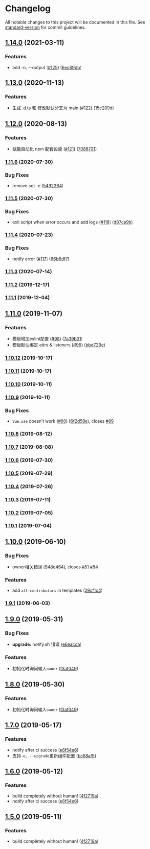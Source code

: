 # Changelog

All notable changes to this project will be documented in this file. See [standard-version](https://github.com/conventional-changelog/standard-version) for commit guidelines.

## [1.14.0](https://github.com/FEMessage/vue-sfc-cli/compare/v1.13.0...v1.14.0) (2021-03-11)


### Features

* add -o, --output ([#125](https://github.com/FEMessage/vue-sfc-cli/issues/125)) ([6ec89db](https://github.com/FEMessage/vue-sfc-cli/commit/6ec89db))



## [1.13.0](https://github.com/FEMessage/vue-sfc-cli/compare/v1.12.0...v1.13.0) (2020-11-13)


### Features

* 生成 .d.ts 和 修改默认分支为 main ([#122](https://github.com/FEMessage/vue-sfc-cli/issues/122)) ([15c209d](https://github.com/FEMessage/vue-sfc-cli/commit/15c209d))



## [1.12.0](https://github.com/FEMessage/vue-sfc-cli/compare/v1.11.6...v1.12.0) (2020-08-13)


### Features

* 赋能自动化 npm 配套设施 ([#121](https://github.com/FEMessage/vue-sfc-cli/issues/121)) ([7088701](https://github.com/FEMessage/vue-sfc-cli/commit/7088701))



### [1.11.6](https://github.com/FEMessage/vue-sfc-cli/compare/v1.11.5...v1.11.6) (2020-07-30)


### Bug Fixes

* remove set -e ([5492384](https://github.com/FEMessage/vue-sfc-cli/commit/5492384))



### [1.11.5](https://github.com/FEMessage/vue-sfc-cli/compare/v1.11.4...v1.11.5) (2020-07-30)


### Bug Fixes

* exit script when error occurs and add logs ([#118](https://github.com/FEMessage/vue-sfc-cli/issues/118)) ([d87ca9b](https://github.com/FEMessage/vue-sfc-cli/commit/d87ca9b))



### [1.11.4](https://github.com/FEMessage/vue-sfc-cli/compare/v1.11.3...v1.11.4) (2020-07-23)


### Bug Fixes

* notify error ([#117](https://github.com/FEMessage/vue-sfc-cli/issues/117)) ([66b6df7](https://github.com/FEMessage/vue-sfc-cli/commit/66b6df7))



### [1.11.3](https://github.com/FEMessage/vue-sfc-cli/compare/v1.11.2...v1.11.3) (2020-07-14)



### [1.11.2](https://github.com/FEMessage/vue-sfc-cli/compare/v1.11.1...v1.11.2) (2019-12-17)



### [1.11.1](https://github.com/FEMessage/vue-sfc-cli/compare/v1.11.0...v1.11.1) (2019-12-04)



## [1.11.0](https://github.com/FEMessage/vue-sfc-cli/compare/v1.10.12...v1.11.0) (2019-11-07)


### Features

* 模板增加eslint配置 ([#98](https://github.com/FEMessage/vue-sfc-cli/issues/98)) ([7a39b31](https://github.com/FEMessage/vue-sfc-cli/commit/7a39b31))
* 模板默认绑定 attrs & listeners ([#99](https://github.com/FEMessage/vue-sfc-cli/issues/99)) ([bbd729e](https://github.com/FEMessage/vue-sfc-cli/commit/bbd729e))



### [1.10.12](https://github.com/FEMessage/vue-sfc-cli/compare/v1.10.11...v1.10.12) (2019-10-17)



### [1.10.11](https://github.com/FEMessage/vue-sfc-cli/compare/v1.10.10...v1.10.11) (2019-10-17)



### [1.10.10](https://github.com/FEMessage/vue-sfc-cli/compare/v1.10.9...v1.10.10) (2019-10-11)



### [1.10.9](https://github.com/FEMessage/vue-sfc-cli/compare/v1.10.8...v1.10.9) (2019-10-11)


### Bug Fixes

* `Vue.use` doesn't work ([#90](https://github.com/FEMessage/vue-sfc-cli/issues/90)) ([6f2d58e](https://github.com/FEMessage/vue-sfc-cli/commit/6f2d58e)), closes [#89](https://github.com/FEMessage/vue-sfc-cli/issues/89)



### [1.10.8](https://github.com/FEMessage/vue-sfc-cli/compare/v1.10.7...v1.10.8) (2019-08-12)



### [1.10.7](https://github.com/FEMessage/vue-sfc-cli/compare/v1.10.6...v1.10.7) (2019-08-08)



### [1.10.6](https://github.com/FEMessage/vue-sfc-cli/compare/v1.10.5...v1.10.6) (2019-07-30)



### [1.10.5](https://github.com/FEMessage/vue-sfc-cli/compare/v1.10.4...v1.10.5) (2019-07-29)



### [1.10.4](https://github.com/FEMessage/vue-sfc-cli/compare/v1.10.3...v1.10.4) (2019-07-26)



### [1.10.3](https://github.com/FEMessage/vue-sfc-cli/compare/v1.10.2...v1.10.3) (2019-07-11)



### [1.10.2](https://github.com/FEMessage/vue-sfc-cli/compare/v1.10.1...v1.10.2) (2019-07-05)



### [1.10.1](https://github.com/FEMessage/vue-sfc-cli/compare/v1.10.0...v1.10.1) (2019-07-04)



## [1.10.0](https://github.com/FEMessage/vue-sfc-cli/compare/v1.9.1...v1.10.0) (2019-06-10)


### Bug Fixes

* owner相关错误  ([948e464](https://github.com/FEMessage/vue-sfc-cli/commit/948e464)), closes [#51](https://github.com/FEMessage/vue-sfc-cli/issues/51) [#54](https://github.com/FEMessage/vue-sfc-cli/issues/54)


### Features

* add `all-contributors` in templates ([29cf1c4](https://github.com/FEMessage/vue-sfc-cli/commit/29cf1c4))



### [1.9.1](https://github.com/FEMessage/vue-sfc-cli/compare/v1.9.0...v1.9.1) (2019-06-03)



## [1.9.0](https://github.com/FEMessage/vue-sfc-cli/compare/v1.8.0...v1.9.0) (2019-05-31)


### Bug Fixes

* **upgrade:** notify.sh 错误 ([e6eacda](https://github.com/FEMessage/vue-sfc-cli/commit/e6eacda))


### Features

* 初始化时询问输入`owner`  ([f3af049](https://github.com/FEMessage/vue-sfc-cli/commit/f3af049))



## [1.8.0](https://github.com/FEMessage/vue-sfc-cli/compare/v1.7.0...v1.8.0) (2019-05-30)


### Features

* 初始化时询问输入`owner`  ([f3af049](https://github.com/FEMessage/vue-sfc-cli/commit/f3af049))



## [1.7.0](https://github.com/FEMessage/vue-sfc-cli/compare/v1.6.0...v1.7.0) (2019-05-17)


### Features

* notify after ci success ([e6f54e6](https://github.com/FEMessage/vue-sfc-cli/commit/e6f54e6))
* 支持`-u, --upgrade`更新组件配置 ([bc88af5](https://github.com/FEMessage/vue-sfc-cli/commit/bc88af5))



## [1.6.0](https://github.com/FEMessage/vue-sfc-cli/compare/v1.5.0...v1.6.0) (2019-05-12)


### Features

* build completely without human!  ([4f2719a](https://github.com/FEMessage/vue-sfc-cli/commit/4f2719a))
* notify after ci success ([e6f54e6](https://github.com/FEMessage/vue-sfc-cli/commit/e6f54e6))



## [1.5.0](https://github.com/FEMessage/vue-sfc-cli/compare/v1.4.0...v1.5.0) (2019-05-11)


### Features

* build completely without human!  ([4f2719a](https://github.com/FEMessage/vue-sfc-cli/commit/4f2719a))
